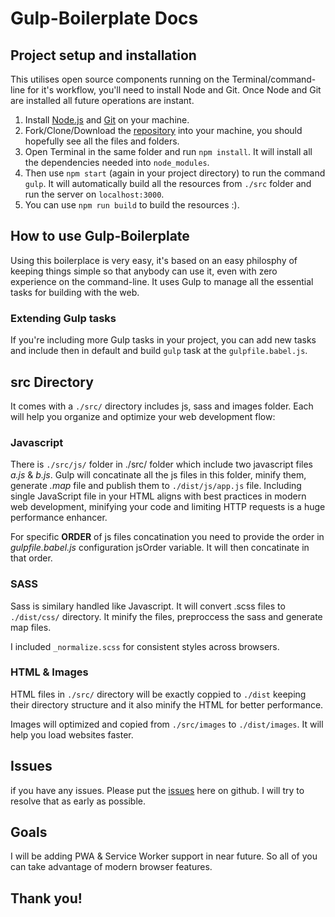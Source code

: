 # Gulp-Boilerplate Docs

## Project setup and installation

This utilises open source components running on the Terminal/command-line for it's workflow, you'll need to install Node and Git. Once Node and Git are installed all future operations are instant.

1. Install [Node.js](http://nodejs.org/download) and [Git](https://git-scm.com/downloads) on your machine.
2. Fork/Clone/Download the [repository](https://github.com/jazibsawar/gulp-boilerplate) into your machine, you should hopefully see all the files and folders.
3. Open Terminal in the same folder and run `npm install`. It will install all the dependencies needed into `node_modules`.
4. Then use `npm start` (again in your project directory) to run the command `gulp`. It will automatically build all the resources from `./src` folder and run the server on `localhost:3000`.
5. You can use `npm run build` to build the resources :).

## How to use Gulp-Boilerplate

Using this boilerplace is very easy, it's based on an easy philosphy of keeping things simple so that anybody can use it, even with zero experience on the command-line. It uses Gulp to manage all the essential tasks for building with the web.

### Extending Gulp tasks

If you're including more Gulp tasks in your project, you can add new tasks and include then in default and build `gulp` task at the `gulpfile.babel.js`.

## src Directory

It comes with a `./src/` directory includes js, sass and images folder. Each will help you organize and optimize your web development flow:

### Javascript

There is `./src/js/` folder in ./src/ folder which include two javascript files *a.js* & *b.js*. Gulp will concatinate all the js files in this folder, minify them, generate *.map* file and publish them to `./dist/js/app.js` file. Including single JavaScript file in your HTML aligns with best practices in modern web development, minifying your code and limiting HTTP requests is a huge performance enhancer.

For specific **ORDER** of js files concatination you need to provide the order in *gulpfile.babel.js* configuration jsOrder variable. It will then concatinate in that order.

### SASS

Sass is similary handled like Javascript. It will convert .scss files to `./dist/css/` directory. It minify the files, preproccess the sass and generate map files.

I included `_normalize.scss` for consistent styles across browsers.

### HTML & Images

HTML files in `./src/` directory will be exactly coppied to `./dist` keeping their directory structure and it also minify the HTML for better performance. 

Images will optimized and copied from `./src/images` to `./dist/images`. It will help you load websites faster.

## Issues

if you have any issues. Please put the [issues](https://github.com/jazibsawar/gulp-boilerplate/issues) here on github. I will try to resolve that as early as possible.

## Goals

I will be adding PWA & Service Worker support in near future. So all of you can take advantage of modern browser features.

## Thank you!